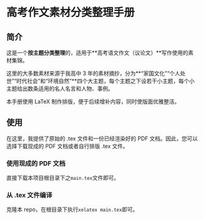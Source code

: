 # 高考作文素材分类整理手册

## 简介
这是一个**按主题分类整理**的，适用于**高考语文作文（议论文）**写作使用的素材集锦。

这里的大多数素材来源于我高中 3 年的素材摘抄，分为**“家国文化”“个人处世”“时代社会”和“环境自然”**四个大主题，每个主题之下设若干小主题，每个小主题给出数条适用的名人名言和人物、事例。

本手册使用 LaTeX 制作排版，便于后续增补内容，同时使版面优雅整洁。

## 使用
在这里，我提供了原始的 .tex 文件和一份已经渲染好的 PDF 文档。因此，您可以选择下载现成的 PDF 文档或者自行排版 .tex 文件。

### 使用现成的 PDF 文档
直接下载本项目根目录下之`main.tex`文件即可。

### 从 .tex 文件编译
克隆本 repo，在根目录下执行`xelatex main.tex`即可。


